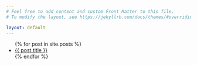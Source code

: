 ```yaml
---
# Feel free to add content and custom Front Matter to this file.
# To modify the layout, see https://jekyllrb.com/docs/themes/#overriding-theme-defaults

layout: default
---
```


<ul>
{% for post in site.posts %}
    <li><a href="{{ post.url }}">{{ post.title }}</a></li>
{% endfor %}
</ul>